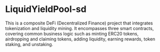 # LiquidYieldPool-sd
 This is a composite DeFi (Decentralized Finance) project that integrates tokenization and liquidity mining. It encompasses three smart contracts, covering common business logic such as minting ERC20 tokens, airdropping and claiming tokens, adding liquidity, earning rewards, token staking, and unstaking.
